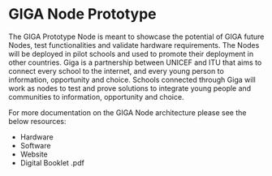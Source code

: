 # GIGA Node Prototype 

The GIGA Prototype Node is meant to showcase the potential of GIGA future Nodes, test functionalities and validate hardware requirements. The Nodes will be deployed in pilot schools and used to promote their deployment in other countries. Giga is a partnership between UNICEF and ITU that aims to connect every school to the internet, and every young person to information, opportunity and choice. Schools connected through Giga will work as nodes to test and prove solutions to integrate young people and communities to information, opportunity and choice. 

For more documentation on the GIGA Node architecture please see the below resources: 
- Hardware 
- Software 
- Website 
- Digital Booklet .pdf 

